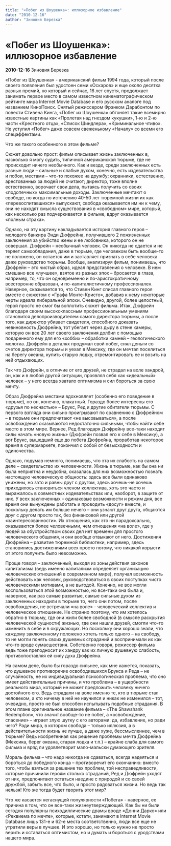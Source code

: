 ```yaml
---
title: "«Побег из Шоушенка»: иллюзорное избавление"
date: "2010-12-16"
author: "Зиновия Березка"
---
```


# «Побег из Шоушенка»: иллюзорное избавление

**2010-12-16** Зиновия Березка

«Побег из Шоушенка» - американский фильм 1994 года, который после своего появления был удостоен семи «Оскаров» и еще около десятка разных премий, но который и сейчас, 16 лет спустя, продолжает занимать первое место в самом известном кинематографическом рейтинге мира Internet Movie Database и его русском аналоге под названием КиноПоиск. Снятый режиссером Фрэнком Дарабонтом по повести Стивена Кинга, «Побег из Шоушенка» обгоняет такие всемирно известные картины как «Пролетая над гнездом кукушки», 1-ю и 2-ю части «Крестного отца», «Список Шиндлера», «Криминальное чтиво». Не уступил «Побег» даже совсем свеженькому «Началу» со всеми его спецэффектами.

Что же такого особенного в этом фильме?

Сюжет довольно прост: фильм описывает жизнь заключенных в, насколько я могу судить, типичной американской тюрьме, где не происходит ничего необычного. Как и везде, среди заключенных есть разные люди – сильные и слабые духом, конечно, есть издевательства и побои, местами – что-то похожее на дружбу; охранники, естественно, арестованных за людей не считают; директор, тоже вполне естественно, ворочает свои дела, пытаясь получить со своих «подопечных» максимальные доходы. Заключенные мечтают о свободе, но когда по истечению 40-50 лет тюремной жизни их как «перевоспитавшихся» выпускают, свобода оказывается им ни к чему, они не находят смысла существования в «свободном» мире, который, как несколько раз подчеркивается в фильме, вдруг оказывается «полным страха».

Однако, на эту картину накладывается история главного героя – молодого банкира Энди Дюфрейна, получившего 2 пожизненных заключения за убийство жены и ее любовника, которого он не совершал. Дюфрейн – необычный человек. Он никогда не сдается и не теряет самообладания, даже в тюрьме, где человеком быть вообще-то не положено, он остается им и заставляет признать в себе человека даже руководство тюрьмы. Вообще, анализируя фильм, понимаешь, что Дюфрейн – это чистый образ, идеал представления о человеке. В нем смешано все «лучшее», взятое из разных эпох – бросается в глаза, например, то, что он одновременно и по-аристократичному всесторонне образован, и по-капиталистичному профессионален. Наверное, сказывается то, что Стивен Кинг списал главного героя вместе с сюжетом с «Графа Монте-Кристо», добавив к нему некоторые черты идеала либеральной эпохи. Очевидно, другой, более целостный, герой просто не смог бы воплотить сюжет фильма. Итак, Дюфрейн благодаря своим высококлассным профессиональным умениям становится делопроизводителем самого директора тюрьмы, а после того, как директор убивает свидетеля, способного доказать невиновность Дюфрейна, тот убегает через дыру в стене камеры, которую он все 20 лет своего заключения долбил с помощью подаренного ему для его «хобби» – обработки камней – геологического молотка. Дюфрейн в деталях продумал свой побег, снял деньги со счетов директора тюрьмы и уехал в Мексику, где он мечтал поселиться на берегу океана, купить старую лодку, отремонтировать ее и возить на ней отдыхающих.

Так что Дюфрейн, в отличие от его друзей, не страдал на воле хандрой, он, как и в любой другой ситуации, проявлял себя как «идеальный» человек – у него всегда хватало оптимизма и сил бороться за свою мечту.

Образ Дюфрейна местами вдохновляет (особенно его поведение в тюрьме), но он, конечно, плакатный. Гораздо более интересны его «друзья по несчастью» – Брукс, Ред и другие обитатели тюрьмы. С первого взгляда они сильно проигрывают по сравнению с Дюфрейном – в тюрьме они предпочитают «не высовываться», а после освобождения оказываются недостаточно сильными, чтобы найти себе место в этом мире. Вернее, Ред благодаря Дюфрейну все-таки находит силы начать «новую жизнь» (Дюфрейн позвал его к себе в Мексику), а вот Брукс, вышедший еще до побега Дюфрейна, проработав некоторое время в супермаркете, покончил с собой от безысходности и одиночества.

Однако, подумав немного, понимаешь, что эта их слабость на самом деле – свидетельство их человечности. Жизнь в тюрьме, как бы она ни была неприятна и неудобна, оказалась для них возможностью познать настоящую человеческую общность: здесь все были одинаково унижены, но зато и равны друг с другом, здесь хочешь-не хочешь приходилось становиться членом коллектива, хоть это часто и выражалось в совместных издевательствах или, наоборот, в защите от них. У всех заключенных – одинаковые возможности и режим дня, все время они вынуждены работать и проводить «досуг» вместе, и поскольку делать им больше нечего – они узнают друг друга, общаются друг с другом просто так, без финансовой или другой «заинтересованности». Их отношения, как это ни парадоксально, оказываются более человечными, чем отношения «на воле», где у людей за обустройством своих дел нет времени для простого человеческого общения, и они вообще отвыкают от него. Достижения Дюфрейна – развитие тюремной библиотеки, например, здесь становились достижениями всех просто потому, что никакой корысти от этого получить было невозможно.

Проще говоря – заключенный, выходя из зоны действия законов капитализма (ведь именно капитализм определяет организацию человеческих отношений в современном мире), получал возможность действовать как человек, руководствоваться в своих поступках чисто человеческими мотивами, а не выгодой. Конечно, не все могли воспользоваться этой возможностью, но все-таки она была и, наверное, как раз самые развитые, самые сильные духом из заключенных находили в тюрьме то, чего они потом, после освобождения, не встречали «на воле» - человеческий коллектив и человеческое отношение. Не странно поэтому, что им хотелось обратно в тюрьму, где они жили более свободной (в смысле раскрытия человеческой сущности) жизнью, где они нашли друзей, смогли что-то изменить в себе и в окружающих. Но поскольку они хорошо знали, что каждому заключенному положено хотеть только одного – на свободу, то не могли понять своих душевных страданий и воспринимали их как что-то вроде сумасшествия. Собственно говоря, режиссер фильма ведь тоже преподносит их хандру как их личную душевную слабость, противопоставляя ей силу духа Дюфрейна.

На самом деле, было бы гораздо сильнее, как мне кажется, показать, что душевное противоречие освободившихся Брукса и Реда – не случайность, не их индивидуальная психологическая проблема, что оно имеет действительные причины, и что проблема – в ущербности реального мира, который не может предложить человеку ничего достойного его. Ведь страдали на воле именно те, кто в тюрьме стал человеком, а кто ничему в ней не научился и никак не изменился – тот, очевидно, просто не был способен испытывать подобные страдания. В этом плане оригинальное название фильма – «The Shawshank Redemption», что значит вообще-то не побег, а «освобождение, спасение» – играет злую шутку с его авторами: да, избавление, но ради чего? Ради мира, в котором свобода – только иллюзия, а в действительности жизнь не лучше, а даже хуже, бессмысленнее, чем в тюрьме? Ведь изобретенная как решение проблемы мечта Дюфрейна (Мексика, берег океана, старая лодка и т.п.) – крайне слаба для самого фильма и вряд ли удовлетворит мало-мальски думающего зрителя.

Мораль фильма – что надо никогда не сдаваться, всегда надеяться и бороться до победного конца – противоречит его окончанию: вместо того, чтобы взяться за решение тех проблем, той несправедливости, которые причинили героям столько страданий, Ред и Дюфрейн уходят от них, предпочитают остаться наедине с природой и со своей дружбой, забыть все, что было, и просто радоваться жизни. Но ведь так нельзя! Кто же тогда будет творить этот мир?

Что же касается негаснущей популярности «Побега» - наверное, ее причина в том, что он все-таки жизнеутверждающий. Как бы ни были сегодня популярны психодиллические драмы вроде «Донни Дарко» или «Реквиема по мечте», которые, кстати, занимают в Internet Movie Database лишь 131-е и 62-е места соответственно, люди все еще не утратили веры в лучшее. И это хорошо, но только нужно не просто верить и оставаться оптимистом, но и думать и бороться с уродствами нашего мира.